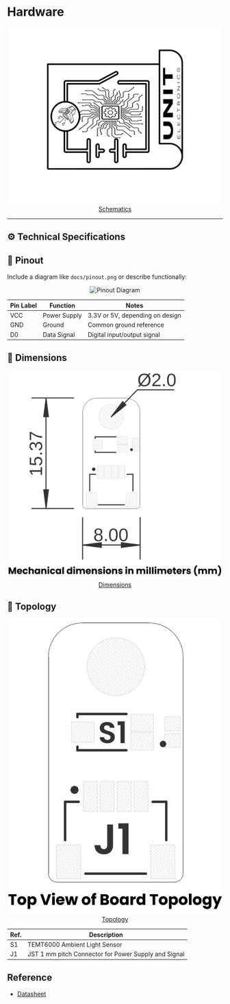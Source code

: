 # Hardware
<div align="center">
    <a href="./unit_sch_V_0_0_1_ue0098_TEMT6000.pdf"><img src="resources/Schematics_icon.jpg?raw=false" width="500px" alt="Schematics"/><br/> Schematics</a>
</div>

---


## ⚙️ Technical Specifications


## 🔌 Pinout

Include a diagram like `docs/pinout.png` or describe functionally:
<div align="center">
    <img src="docs/pinout.png" alt="Pinout Diagram" width="500px"/>
</div>

| Pin Label | Function        | Notes                             |
|-----------|-----------------|-----------------------------------|
| VCC       | Power Supply    | 3.3V or 5V, depending on design    |
| GND       | Ground          | Common ground reference            |
| D0        | Data Signal     | Digital input/output signal        |

## 📏 Dimensions

<div align="center">
<a href="./resources/unit_dimension_V_0_0_1_ue0098_TEMT6000.png"><img src="./resources/unit_dimension_V_0_0_1_ue0098_TEMT6000.png" width="500px"><br/> Dimensions</a>
</div>

## 📃 Topology

<div align="center">
<a href="./resources/unit_topology_V_0_0_1_ue0098_TEMT6000.png"><img src="./resources/unit_topology_V_0_0_1_ue0098_TEMT6000.png" width="500px"><br/> Topology</a>

| Ref. | Description                              |
|------|------------------------------------------|
| S1   | TEMT6000 Ambient Light Sensor            |
| J1   | JST 1 mm pitch Connector for Power Supply and Signal |

</div>

## Reference 

- [Datasheet](https://www.vishay.com/docs/84374/temt6000.pdf)